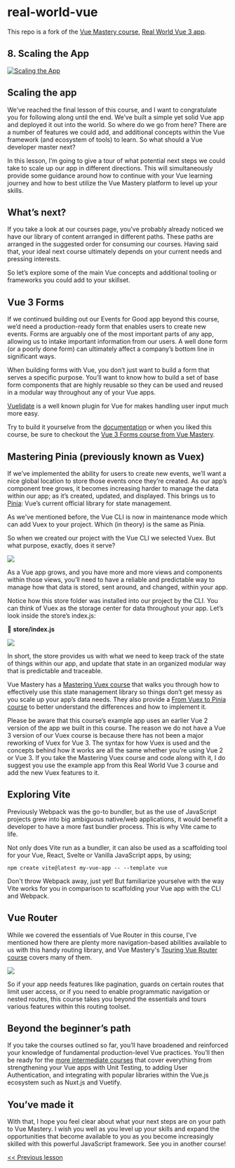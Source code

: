 # real-world-vue
This repo is a fork of the [Vue Mastery course](https://www.vuemastery.com/courses/real-world-vue3), [Real World Vue 3 app](https://github.com/Code-Pop/Real-World_Vue-3).

## 8. Scaling the App
[![Scaling the App](https://firebasestorage.googleapis.com/v0/b/gotvotes-71a47.appspot.com/o/images%2Fvideo-play-btn-small.png?alt=media&token=f455fef9-f9b9-461c-8cd6-69b98bec5909)](https://firebasestorage.googleapis.com/v0/b/gotvotes-71a47.appspot.com/o/videos%2F8.scaling-the-app.mp4?alt=media&token=cb7960ac-4a70-4ec6-9fdb-4a85e8193dff)  

## Scaling the app
We’ve reached the final lesson of this course, and I want to congratulate you for following along until the end. We’ve built a simple yet solid Vue app and deployed it out into the world. So where do we go from here? There are a number of features we could add, and additional concepts within the Vue framework (and ecosystem of tools) to learn. So what should a Vue developer master next?

In this lesson, I’m going to give a tour of what potential next steps we could take to scale up our app in different directions. This will simultaneously provide some guidance around how to continue with your Vue learning journey and how to best utilize the Vue Mastery platform to level up your skills.

## What’s next?
If you take a look at our courses page, you’ve probably already noticed we have our library of content arranged in different paths. These paths are arranged in the suggested order for consuming our courses. Having said that, your ideal next course ultimately depends on your current needs and pressing interests.

So let’s explore some of the main Vue concepts and additional tooling or frameworks you could add to your skillset.

## Vue 3 Forms
If we continued building out our Events for Good app beyond this course, we’d need a production-ready form that enables users to create new events. Forms are arguably one of the most important parts of any app, allowing us to intake important information from our users. A well done form (or a poorly done form) can ultimately affect a company’s bottom line in significant ways.

When building forms with Vue, you don’t just want to build a form that serves a specific purpose. You’ll want to know how to build a set of base form components that are highly reusable so they can be used and reused in a modular way throughout any of your Vue apps.

[Vuelidate](https://vuelidate-next.netlify.app/) is a well known plugin for Vue for makes handling user input much more easy.

Try to build it yourselve from the [documentation](https://vuelidate-next.netlify.app/guide.html) or when you liked this course, be sure to checkout the [Vue 3 Forms course from Vue Mastery](https://www.vuemastery.com/courses/vue3-forms/forms-introduction).

## Mastering Pinia (previously known as Vuex)
If we’ve implemented the ability for users to create new events, we’ll want a nice global location to store those events once they’re created. As our app’s component tree grows, it becomes increasing harder to manage the data within our app; as it’s created, updated, and displayed. This brings us to [Pinia](https://pinia.vuejs.org/): Vue’s current official library for state management.

As we've mentioned before, the Vue CLI is now in maintenance mode which can add Vuex to your project. Which (in theory) is the same as Pinia.

So when we created our project with the Vue CLI we selected Vuex. But what purpose, exactly, does it serve?

![](https://firebasestorage.googleapis.com/v0/b/vue-mastery.appspot.com/o/flamelink%2Fmedia%2F1.1609256665169.jpg?alt=media&token=e35761c1-2e17-4688-8006-4e532d1b0125)

As a Vue app grows, and you have more and more views and components within those views, you’ll need to have a reliable and predictable way to manage how that data is stored, sent around, and changed, within your app.

Notice how this store folder was installed into our project by the CLI. You can think of Vuex as the storage center for data throughout your app. Let’s look inside the store’s index.js:

📁 **store/index.js**

![](https://firebasestorage.googleapis.com/v0/b/vue-mastery.appspot.com/o/flamelink%2Fmedia%2F2.1609256888397.jpg?alt=media&token=f7724cd5-609b-4847-b097-6dd30809c799)

In short, the store provides us with what we need to keep track of the state of things within our app, and update that state in an organized modular way that is predictable and traceable.

Vue Mastery has a [Mastering Vuex course](https://www.vuemastery.com/courses/mastering-vuex/intro-to-vuex) that walks you through how to effectively use this state management library so things don’t get messy as you scale up your app’s data needs.
They also provide a [From Vuex to Pinia course](https://www.vuemastery.com/courses/from-vuex-to-pinia/what-is-pinia) to better understand the differences and how to implement it.

Please be aware that this course’s example app uses an earlier Vue 2 version of the app we built in this course. The reason we do not have a Vue 3 version of our Vuex course is because there has not been a major reworking of Vuex for Vue 3. The syntax for how Vuex is used and the concepts behind how it works are all the same whether you’re using Vue 2 or Vue 3. If you take the Mastering Vuex course and code along with it, I do suggest you use the example app from this Real World Vue 3 course and add the new Vuex features to it.

## Exploring Vite
Previously Webpack was the go-to bundler, but as the use of JavaScript projects grew into big ambiguous native/web applications, it would benefit a developer to have a more fast bundler process. This is why Vite came to life.

Not only does Vite run as a bundler, it can also be used as a scaffolding tool for your Vue, React, Svelte or Vanilla JavaScript apps, by using; 
```
npm create vite@latest my-vue-app -- --template vue
``` 

Don't throw Webpack away, just yet! But familiarize yourselve with the way Vite works for you in comparison to scaffolding your Vue app with the CLI and Webpack.

## Vue Router
While we covered the essentials of Vue Router in this course, I’ve mentioned how there are plenty more navigation-based abilities available to us with this handy routing library, and Vue Mastery's [Touring Vue Router course](https://www.vuemastery.com/courses/touring-vue-router/receiving-url-parameters) covers many of them.

![](https://firebasestorage.googleapis.com/v0/b/vue-mastery.appspot.com/o/flamelink%2Fmedia%2F3.1609256675823.jpg?alt=media&token=d1399229-46af-44fb-b2ef-e4666ebb8489)

So if your app needs features like pagination, guards on certain routes that limit user access, or if you need to enable programmatic navigation or nested routes, this course takes you beyond the essentials and tours various features within this routing toolset.

## Beyond the beginner’s path
If you take the courses outlined so far, you’ll have broadened and reinforced your knowledge of fundamental production-level Vue practices. You’ll then be ready for the [more intermediate courses](https://www.vuemastery.com/courses-path/advanced) that cover everything from strengthening your Vue apps with Unit Testing, to adding User Authentication, and integrating with popular libraries within the Vue.js ecosystem such as Nuxt.js and Vuetify.

## You’ve made it
With that, I hope you feel clear about what your next steps are on your path to Vue Mastery. I wish you well as you level up your skills and expand the opportunities that become available to you as you become increasingly skilled with this powerful JavaScript framework. See you in another course!

[<< Previous lesson](https://github.com/RoelZ/Vue-Mastery-Vue-3/tree/L7)